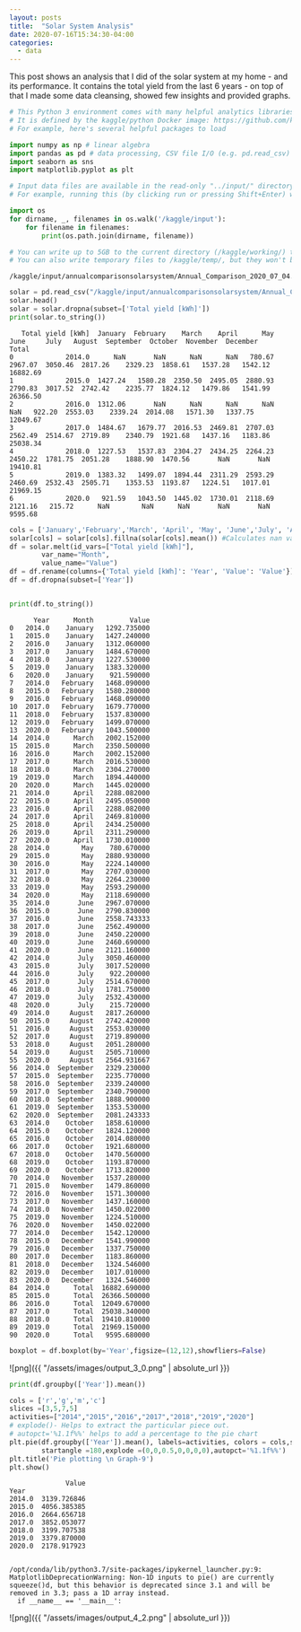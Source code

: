 ```yaml
---
layout: posts
title:  "Solar System Analysis"
date: 2020-07-16T15:34:30-04:00
categories:
  - data
---
```


This post shows an analysis that I did of the solar system at my home - and its performaמce. It contains the total yield 
from the last 6 years - on top of that I made some data cleansing, showed few insights and provided graphs.

```python
# This Python 3 environment comes with many helpful analytics libraries installed
# It is defined by the kaggle/python Docker image: https://github.com/kaggle/docker-python
# For example, here's several helpful packages to load

import numpy as np # linear algebra
import pandas as pd # data processing, CSV file I/O (e.g. pd.read_csv)
import seaborn as sns
import matplotlib.pyplot as plt

# Input data files are available in the read-only "../input/" directory
# For example, running this (by clicking run or pressing Shift+Enter) will list all files under the input directory

import os
for dirname, _, filenames in os.walk('/kaggle/input'):
    for filename in filenames:
        print(os.path.join(dirname, filename))

# You can write up to 5GB to the current directory (/kaggle/working/) that gets preserved as output when you create a version using "Save & Run All" 
# You can also write temporary files to /kaggle/temp/, but they won't be saved outside of the current session
```

    /kaggle/input/annualcomparisonsolarsystem/Annual_Comparison_2020_07_04.csv
    


```python
solar = pd.read_csv("/kaggle/input/annualcomparisonsolarsystem/Annual_Comparison_2020_07_04.csv") # the solar dataset is now a Pandas 
solar.head()
solar = solar.dropna(subset=['Total yield [kWh]'])
print(solar.to_string())
```

       Total yield [kWh]  January  February    March    April      May     June     July   August  September  October  November  December     Total
    0             2014.0      NaN       NaN      NaN      NaN   780.67  2967.07  3050.46  2817.26    2329.23  1858.61   1537.28   1542.12  16882.69
    1             2015.0  1427.24   1580.28  2350.50  2495.05  2880.93  2790.83  3017.52  2742.42    2235.77  1824.12   1479.86   1541.99  26366.50
    2             2016.0  1312.06       NaN      NaN      NaN      NaN      NaN   922.20  2553.03    2339.24  2014.08   1571.30   1337.75  12049.67
    3             2017.0  1484.67   1679.77  2016.53  2469.81  2707.03  2562.49  2514.67  2719.89    2340.79  1921.68   1437.16   1183.86  25038.34
    4             2018.0  1227.53   1537.83  2304.27  2434.25  2264.23  2450.22  1781.75  2051.28    1888.90  1470.56       NaN       NaN  19410.81
    5             2019.0  1383.32   1499.07  1894.44  2311.29  2593.29  2460.69  2532.43  2505.71    1353.53  1193.87   1224.51   1017.01  21969.15
    6             2020.0   921.59   1043.50  1445.02  1730.01  2118.69  2121.16   215.72      NaN        NaN      NaN       NaN       NaN   9595.68
    


```python
cols = ['January','February','March', 'April', 'May', 'June','July', 'August', 'September', 'October', 'November', 'December' ]
solar[cols] = solar[cols].fillna(solar[cols].mean()) #Calculates nan values for the mean of the same column (the same month allover the years)
df = solar.melt(id_vars=["Total yield [kWh]"], 
        var_name="Month", 
        value_name="Value")
df = df.rename(columns={'Total yield [kWh]': 'Year', 'Value': 'Value'})
df = df.dropna(subset=['Year'])


print(df.to_string())

```

          Year      Month         Value
    0   2014.0    January   1292.735000
    1   2015.0    January   1427.240000
    2   2016.0    January   1312.060000
    3   2017.0    January   1484.670000
    4   2018.0    January   1227.530000
    5   2019.0    January   1383.320000
    6   2020.0    January    921.590000
    7   2014.0   February   1468.090000
    8   2015.0   February   1580.280000
    9   2016.0   February   1468.090000
    10  2017.0   February   1679.770000
    11  2018.0   February   1537.830000
    12  2019.0   February   1499.070000
    13  2020.0   February   1043.500000
    14  2014.0      March   2002.152000
    15  2015.0      March   2350.500000
    16  2016.0      March   2002.152000
    17  2017.0      March   2016.530000
    18  2018.0      March   2304.270000
    19  2019.0      March   1894.440000
    20  2020.0      March   1445.020000
    21  2014.0      April   2288.082000
    22  2015.0      April   2495.050000
    23  2016.0      April   2288.082000
    24  2017.0      April   2469.810000
    25  2018.0      April   2434.250000
    26  2019.0      April   2311.290000
    27  2020.0      April   1730.010000
    28  2014.0        May    780.670000
    29  2015.0        May   2880.930000
    30  2016.0        May   2224.140000
    31  2017.0        May   2707.030000
    32  2018.0        May   2264.230000
    33  2019.0        May   2593.290000
    34  2020.0        May   2118.690000
    35  2014.0       June   2967.070000
    36  2015.0       June   2790.830000
    37  2016.0       June   2558.743333
    38  2017.0       June   2562.490000
    39  2018.0       June   2450.220000
    40  2019.0       June   2460.690000
    41  2020.0       June   2121.160000
    42  2014.0       July   3050.460000
    43  2015.0       July   3017.520000
    44  2016.0       July    922.200000
    45  2017.0       July   2514.670000
    46  2018.0       July   1781.750000
    47  2019.0       July   2532.430000
    48  2020.0       July    215.720000
    49  2014.0     August   2817.260000
    50  2015.0     August   2742.420000
    51  2016.0     August   2553.030000
    52  2017.0     August   2719.890000
    53  2018.0     August   2051.280000
    54  2019.0     August   2505.710000
    55  2020.0     August   2564.931667
    56  2014.0  September   2329.230000
    57  2015.0  September   2235.770000
    58  2016.0  September   2339.240000
    59  2017.0  September   2340.790000
    60  2018.0  September   1888.900000
    61  2019.0  September   1353.530000
    62  2020.0  September   2081.243333
    63  2014.0    October   1858.610000
    64  2015.0    October   1824.120000
    65  2016.0    October   2014.080000
    66  2017.0    October   1921.680000
    67  2018.0    October   1470.560000
    68  2019.0    October   1193.870000
    69  2020.0    October   1713.820000
    70  2014.0   November   1537.280000
    71  2015.0   November   1479.860000
    72  2016.0   November   1571.300000
    73  2017.0   November   1437.160000
    74  2018.0   November   1450.022000
    75  2019.0   November   1224.510000
    76  2020.0   November   1450.022000
    77  2014.0   December   1542.120000
    78  2015.0   December   1541.990000
    79  2016.0   December   1337.750000
    80  2017.0   December   1183.860000
    81  2018.0   December   1324.546000
    82  2019.0   December   1017.010000
    83  2020.0   December   1324.546000
    84  2014.0      Total  16882.690000
    85  2015.0      Total  26366.500000
    86  2016.0      Total  12049.670000
    87  2017.0      Total  25038.340000
    88  2018.0      Total  19410.810000
    89  2019.0      Total  21969.150000
    90  2020.0      Total   9595.680000
    


```python
boxplot = df.boxplot(by='Year',figsize=(12,12),showfliers=False)


```


![png]({{ "/assets/images/output_3_0.png" | absolute_url }})



```python
print(df.groupby(['Year']).mean())

cols = ['r','g','m','c']
slices =[3,5,7,5]
activities=["2014","2015","2016","2017","2018","2019","2020"]
# explode()- Helps to extract the particular piece out.
# autopct='%1.1f%%' helps to add a percentage to the pie chart
plt.pie(df.groupby(['Year']).mean(), labels=activities, colors = cols,shadow =True,
        startangle =180,explode =(0,0,0.5,0,0,0,0),autopct='%1.1f%%')
plt.title('Pie plotting \n Graph-9')
plt.show()


```

                  Value
    Year               
    2014.0  3139.726846
    2015.0  4056.385385
    2016.0  2664.656718
    2017.0  3852.053077
    2018.0  3199.707538
    2019.0  3379.870000
    2020.0  2178.917923
    

    /opt/conda/lib/python3.7/site-packages/ipykernel_launcher.py:9: MatplotlibDeprecationWarning: Non-1D inputs to pie() are currently squeeze()d, but this behavior is deprecated since 3.1 and will be removed in 3.3; pass a 1D array instead.
      if __name__ == '__main__':
    


![png]({{ "/assets/images/output_4_2.png" | absolute_url }})


